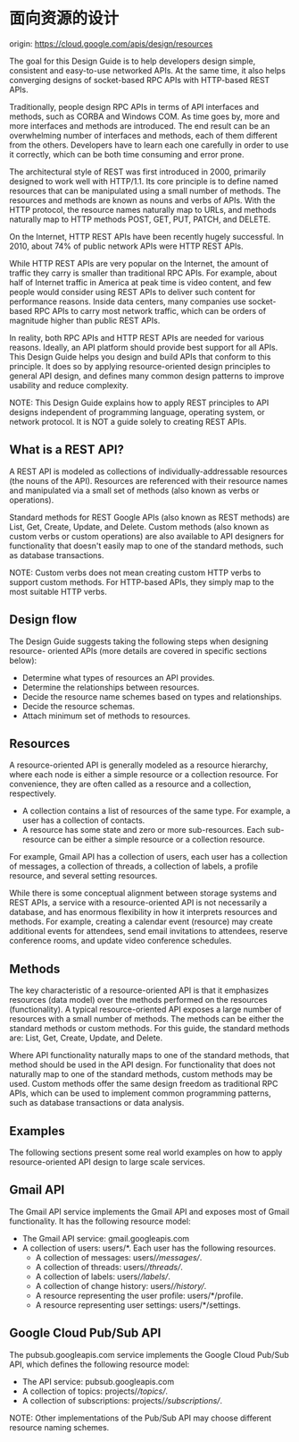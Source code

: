 # 面向资源的设计

origin: <https://cloud.google.com/apis/design/resources>

The goal for this Design Guide is to help developers design simple, consistent and easy-to-use networked APIs. At the same time, it also helps converging designs of socket-based RPC APIs with HTTP-based REST APIs.

Traditionally, people design RPC APIs in terms of API interfaces and methods, such as CORBA and Windows COM. As time goes by, more and more interfaces and methods are introduced. The end result can be an overwhelming number of interfaces and methods, each of them different from the others. Developers have to learn each one carefully in order to use it correctly, which can be both time consuming and error prone.

The architectural style of REST was first introduced in 2000, primarily designed to work well with HTTP/1.1. Its core principle is to define named resources that can be manipulated using a small number of methods. The resources and methods are known as nouns and verbs of APIs. With the HTTP protocol, the resource names naturally map to URLs, and methods naturally map to HTTP methods POST, GET, PUT, PATCH, and DELETE.

On the Internet, HTTP REST APIs have been recently hugely successful. In 2010, about 74% of public network APIs were HTTP REST APIs.

While HTTP REST APIs are very popular on the Internet, the amount of traffic they carry is smaller than traditional RPC APIs. For example, about half of Internet traffic in America at peak time is video content, and few people would consider using REST APIs to deliver such content for performance reasons. Inside data centers, many companies use socket-based RPC APIs to carry most network traffic, which can be orders of magnitude higher than public REST APIs.

In reality, both RPC APIs and HTTP REST APIs are needed for various reasons. Ideally, an API platform should provide best support for all APIs. This Design Guide helps you design and build APIs that conform to this principle. It does so by applying resource-oriented design principles to general API design, and defines many common design patterns to improve usability and reduce complexity.

NOTE: This Design Guide explains how to apply REST principles to API designs independent of programming language, operating system, or network protocol. It is NOT a guide solely to creating REST APIs.


## What is a REST API?

A REST API is modeled as collections of individually-addressable resources (the nouns of the API). Resources are referenced with their resource names and manipulated via a small set of methods (also known as verbs or operations).

Standard methods for REST Google APIs (also known as REST methods) are List, Get, Create, Update, and Delete. Custom methods (also known as custom verbs or custom operations) are also available to API designers for functionality that doesn't easily map to one of the standard methods, such as database transactions.

NOTE: Custom verbs does not mean creating custom HTTP verbs to support custom methods. For HTTP-based APIs, they simply map to the most suitable HTTP verbs.


## Design flow

The Design Guide suggests taking the following steps when designing resource- oriented APIs (more details are covered in specific sections below):

- Determine what types of resources an API provides.
- Determine the relationships between resources.
- Decide the resource name schemes based on types and relationships.
- Decide the resource schemas.
- Attach minimum set of methods to resources.


## Resources

A resource-oriented API is generally modeled as a resource hierarchy, where each node is either a simple resource or a collection resource. For convenience, they are often called as a resource and a collection, respectively.

- A collection contains a list of resources of the same type. For example, a user has a collection of contacts.
- A resource has some state and zero or more sub-resources. Each sub-resource can be either a simple resource or a collection resource.

For example, Gmail API has a collection of users, each user has a collection of messages, a collection of threads, a collection of labels, a profile resource, and several setting resources.

While there is some conceptual alignment between storage systems and REST APIs, a service with a resource-oriented API is not necessarily a database, and has enormous flexibility in how it interprets resources and methods. For example, creating a calendar event (resource) may create additional events for attendees, send email invitations to attendees, reserve conference rooms, and update video conference schedules.


## Methods

The key characteristic of a resource-oriented API is that it emphasizes resources (data model) over the methods performed on the resources (functionality). A typical resource-oriented API exposes a large number of resources with a small number of methods. The methods can be either the standard methods or custom methods. For this guide, the standard methods are: List, Get, Create, Update, and Delete.

Where API functionality naturally maps to one of the standard methods, that method should be used in the API design. For functionality that does not naturally map to one of the standard methods, custom methods may be used. Custom methods offer the same design freedom as traditional RPC APIs, which can be used to implement common programming patterns, such as database transactions or data analysis.


## Examples

The following sections present some real world examples on how to apply resource-oriented API design to large scale services.


## Gmail API

The Gmail API service implements the Gmail API and exposes most of Gmail functionality. It has the following resource model:

- The Gmail API service: gmail.googleapis.com
- A collection of users: users/*. Each user has the following resources.
    - A collection of messages: users/*/messages/*.
    - A collection of threads: users/*/threads/*.
    - A collection of labels: users/*/labels/*.
    - A collection of change history: users/*/history/*.
    - A resource representing the user profile: users/*/profile.
    - A resource representing user settings: users/*/settings.


## Google Cloud Pub/Sub API

The pubsub.googleapis.com service implements the Google Cloud Pub/Sub API, which defines the following resource model:

- The API service: pubsub.googleapis.com
- A collection of topics: projects/*/topics/*.
- A collection of subscriptions: projects/*/subscriptions/*.

NOTE: Other implementations of the Pub/Sub API may choose different resource naming schemes.